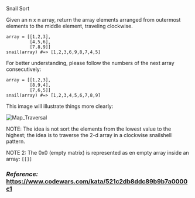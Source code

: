 Snail Sort

Given an n x n array, return the array elements arranged from outermost elements to the middle element, traveling clockwise.

```
array = [[1,2,3],
         [4,5,6],
         [7,8,9]]
snail(array) #=> [1,2,3,6,9,8,7,4,5]
```

For better understanding, please follow the numbers of the next array consecutively:
```
array = [[1,2,3],
         [8,9,4],
         [7,6,5]]
snail(array) #=> [1,2,3,4,5,6,7,8,9]
````

This image will illustrate things more clearly:

![Map_Traversal](./img/example_01.png)


NOTE: The idea is not sort the elements from the lowest value to the highest; 
        the idea is to traverse the 2-d array in a clockwise snailshell pattern.

NOTE 2: The 0x0 (empty matrix) is represented as en empty array inside an array: ```[[]]```

### _Reference:_ https://www.codewars.com/kata/521c2db8ddc89b9b7a0000c1